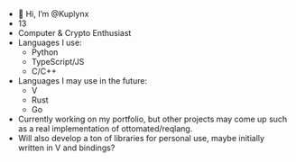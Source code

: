 - 👋 Hi, I’m @Kuplynx
- 13
- Computer & Crypto Enthusiast 
- Languages I use:
  - Python
  - TypeScript/JS
  - C/C++
- Languages I may use in the future:
  - V
  - Rust
  - Go
- Currently working on my portfolio, but other projects may come up such as a real implementation of ottomated/reqlang.
- Will also develop a ton of libraries for personal use, maybe initially written in V and bindings?
